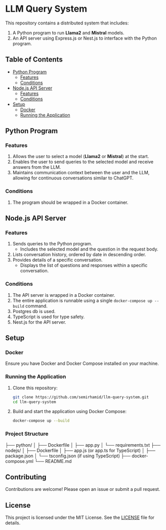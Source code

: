 # LLM Query System

This repository contains a distributed system that includes:
1. A Python program to run **Llama2** and **Mistral** models.
2. An API server using Express.js or Nest.js to interface with the Python program.

## Table of Contents
- [Python Program](#python-program)
  - [Features](#features)
  - [Conditions](#conditions)
- [Node.js API Server](#nodejs-api-server)
  - [Features](#features-1)
  - [Conditions](#conditions-1)
- [Setup](#setup)
  - [Docker](#docker)
  - [Running the Application](#running-the-application)

## Python Program

### Features
1. Allows the user to select a model (**Llama2** or **Mistral**) at the start.
2. Enables the user to send queries to the selected model and receive answers from the LLM.
3. Maintains communication context between the user and the LLM, allowing for continuous conversations similar to ChatGPT.

### Conditions
1. The program should be wrapped in a Docker container.

## Node.js API Server

### Features
1. Sends queries to the Python program.
    - Includes the selected model and the question in the request body.
2. Lists conversation history, ordered by date in descending order.
3. Provides details of a specific conversation.
    - Displays the list of questions and responses within a specific conversation.

### Conditions
1. The API server is wrapped in a Docker container.
2. The entire application is runnable using a single `docker-compose up --build` command.
3. Postgres db is used.
4. TypeScript is used for type safety.
5. Nest.js for the API server.

## Setup

### Docker
Ensure you have Docker and Docker Compose installed on your machine.

### Running the Application
1. Clone this repository:
    ```bash
    git clone https://github.com/semirhamid/llm-query-system.git
    cd llm-query-system
    ```
2. Build and start the application using Docker Compose:
    ```bash
    docker-compose up --build
    ```

### Project Structure
├── python/
│ ├── Dockerfile
│ ├── app.py
│ └── requirements.txt
├── nodejs/
│ ├── Dockerfile
│ ├── app.js (or app.ts for TypeScript)
│ ├── package.json
│ └── tsconfig.json (if using TypeScript)
├── docker-compose.yml
└── README.md


## Contributing
Contributions are welcome! Please open an issue or submit a pull request.

## License
This project is licensed under the MIT License. See the [LICENSE](LICENSE) file for details.

